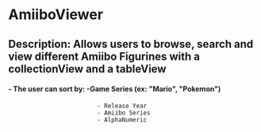 # AmiiboViewer

## Description: Allows users to browse, search and view different Amiibo Figurines with a collectionView and a tableView
#### - The user can sort by: -Game Series (ex: "Mario", "Pokemon")
                             - Release Year
                             - Amiibo Series
                             - AlphaNumeric
```swift
```



